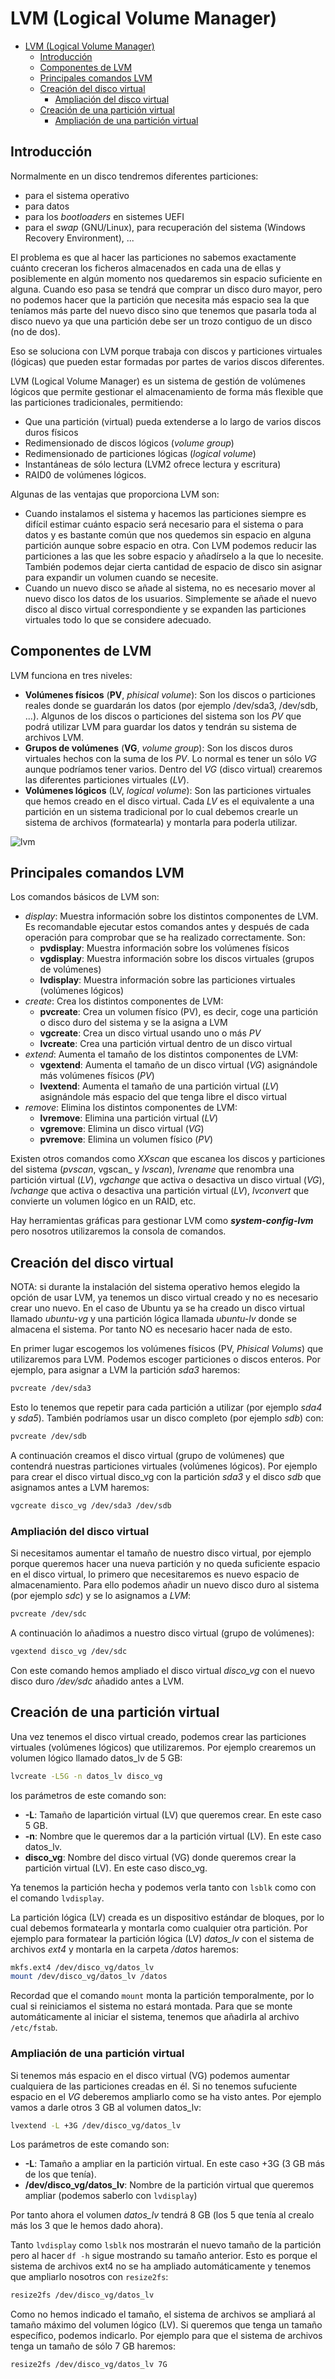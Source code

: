 # LVM (Logical Volume Manager)
- [LVM (Logical Volume Manager)](#lvm-logical-volume-manager)
  - [Introducción](#introducción)
  - [Componentes de LVM](#componentes-de-lvm)
  - [Principales comandos LVM](#principales-comandos-lvm)
  - [Creación del disco virtual](#creación-del-disco-virtual)
    - [Ampliación del disco virtual](#ampliación-del-disco-virtual)
  - [Creación de una partición virtual](#creación-de-una-partición-virtual)
    - [Ampliación de una partición virtual](#ampliación-de-una-partición-virtual)

## Introducción
Normalmente en un disco tendremos diferentes particiones:
- para el sistema operativo
- para datos
- para los _bootloaders_ en sistemes UEFI
- para el _swap_ (GNU/Linux), para recuperación del sistema (Windows Recovery Environment), ...

El problema es que al hacer las particiones no sabemos exactamente cuánto creceran los ficheros almacenados en cada una de ellas y posiblemente en algún momento nos quedaremos sin espacio suficiente en alguna. Cuando eso pasa se tendrá que comprar un disco duro mayor, pero no podemos hacer que la partición que necesita más espacio sea la que teníamos más parte del nuevo disco sino que tenemos que pasarla toda al disco nuevo ya que una partición debe ser un trozo contiguo de un disco (no de dos).

Eso se soluciona con LVM porque trabaja con discos y particiones virtuales (lógicas) que pueden estar formadas por partes de varios discos diferentes.

LVM (Logical Volume Manager) es un sistema de gestión de volúmenes lógicos que permite gestionar el almacenamiento de forma más flexible que las particiones tradicionales, permitiendo:
- Que una partición (virtual) pueda extenderse a lo largo de varios discos duros físicos
- Redimensionado de discos lógicos (_volume group_)
- Redimensionado de particiones lógicas (_logical volume_)
- Instantáneas de sólo lectura (LVM2 ofrece lectura y escritura)
- RAID0 de volúmenes lógicos.

Algunas de las ventajas que proporciona LVM son:
- Cuando instalamos el sistema y hacemos las particiones siempre es difícil estimar cuánto espacio será necesario para el sistema o para datos y es bastante común que nos quedemos sin espacio en alguna partición aunque sobre espacio en otra. Con LVM podemos reducir las particiones a las que les sobre espacio y añadírselo a la que lo necesite. También podemos dejar cierta cantidad de espacio de disco sin asignar para expandir un volumen cuando se necesite.
- Cuando un nuevo disco se añade al sistema, no es necesario mover al nuevo disco los datos de los usuarios. Simplemente se añade el nuevo disco al disco virtual correspondiente y se expanden las particiones virtuales todo lo que se considere adecuado.

## Componentes de LVM
LVM funciona en tres niveles:
- **Volúmenes físicos** (**PV**, _phisical volume_): Son los discos o particiones reales donde se guardarán los datos (por ejemplo /dev/sda3, /dev/sdb, ...). Algunos de los discos o particiones del sistema son los _PV_ que podrá utilizar LVM para guardar los datos y tendrán su sistema de archivos LVM.
- **Grupos de volúmenes** (**VG**, _volume group_): Son los discos duros virtuales hechos con la suma de los _PV_. Lo normal es tener un sólo _VG_ aunque podríamos tener varios. Dentro del _VG_ (disco virtual) crearemos las diferentes particiones virtuales (_LV_).
- **Volúmenes lógicos** (LV, _logical volume_): Son las particiones virtuales que hemos creado en el disco virtual. Cada _LV_ es el equivalente a una partición en un sistema tradicional por lo cual debemos crearle un sistema de archivos (formatearla) y montarla para poderla utilizar.

![lvm](lvm.png)

## Principales comandos LVM
Los comandos básicos de LVM son:
- _display_: Muestra información sobre los distintos componentes de LVM. Es recomandable ejecutar estos comandos antes y después de cada operación para comprobar que se ha realizado correctamente. Son:
  - **pvdisplay**: Muestra información sobre los volúmenes físicos
  - **vgdisplay**: Muestra información sobre los discos virtuales (grupos de volúmenes)
  - **lvdisplay**: Muestra información sobre las particiones virtuales (volúmenes lógicos)
- _create_: Crea los distintos componentes de LVM:
  - **pvcreate**: Crea un volumen físico (PV), es decir, coge una partición o disco duro del sistema y se la asigna a LVM
  - **vgcreate**: Crea un disco virtual usando uno o más _PV_
  - **lvcreate**: Crea una partición virtual dentro de un disco virtual
- _extend_: Aumenta el tamaño de los distintos componentes de LVM:
  - **vgextend**: Aumenta el tamaño de un disco virtual (_VG_) asignándole más volúmenes físicos (_PV_)
  - **lvextend**: Aumenta el tamaño de una partición virtual (_LV_) asignándole más espacio del que tenga libre el disco virtual
- _remove_: Elimina los distintos componentes de LVM:
  - **lvremove**: Elimina una partición virtual (_LV_)
  - **vgremove**: Elimina un disco virtual (_VG_)
  - **pvremove**: Elimina un volumen físico (_PV_)

Existen otros comandos como _XXscan_ que escanea los discos y particiones del sistema (_pvscan_, vgscan_ y _lvscan_), _lvrename_ que renombra una partición virtual (_LV_), _vgchange_ que activa o desactiva un disco virtual (_VG_), _lvchange_ que activa o desactiva una partición virtual (_LV_), _lvconvert_ que convierte un volumen lógico en un RAID, etc.

Hay herramientas gráficas para gestionar LVM como **_system-config-lvm_** pero nosotros utilizaremos la consola de comandos.

## Creación del disco virtual
NOTA: si durante la instalación del sistema operativo hemos elegido la opción de usar LVM, ya tenemos un disco virtual creado y no es necesario crear uno nuevo. En el caso de Ubuntu ya se ha creado un disco virtual llamado _ubuntu-vg_ y una partición lógica llamada _ubuntu-lv_ donde se almacena el sistema. Por tanto NO es necesario hacer nada de esto.

En primer lugar escogemos los volúmenes físicos (PV, *Phisical Volums*) que utilizaremos para LVM. Podemos escoger particiones o discos enteros. Por ejemplo, para asignar a LVM la partición _sda3_ haremos:
```bash
pvcreate /dev/sda3
```

Esto lo tenemos que repetir para cada partición a utilizar (por ejemplo _sda4_ y _sda5_). También podríamos usar un disco completo (por ejemplo _sdb_) con:
```bash
pvcreate /dev/sdb
```

A continuación creamos el disco virtual (grupo de volúmenes) que contendrá nuestras particiones virtuales (volúmenes lógicos). Por ejemplo para crear el disco virtual disco_vg con la partición _sda3_ y el disco _sdb_ que asignamos antes a LVM haremos:
```bash
vgcreate disco_vg /dev/sda3 /dev/sdb
```

### Ampliación del disco virtual
Si necesitamos aumentar el tamaño de nuestro disco virtual, por ejemplo porque queremos hacer una nueva partición y no queda suficiente espacio en el disco virtual, lo primero que necesitaremos es nuevo espacio de almacenamiento. Para ello podemos añadir un nuevo disco duro al sistema (por ejemplo _sdc_) y se lo asignamos a _LVM_:
```bash
pvcreate /dev/sdc
```

A continuación lo añadimos a nuestro disco virtual (grupo de volúmenes):
```bash
vgextend disco_vg /dev/sdc
```

Con este comando hemos ampliado el disco virtual _disco_vg_ con el nuevo disco duro _/dev/sdc_ añadido antes a LVM.

## Creación de una partición virtual
Una vez tenemos el disco virtual creado, podemos crear las particiones virtuales (volúmenes lógicos) que utilizaremos. Por ejemplo crearemos un volumen lógico llamado datos_lv de 5 GB:
```bash
lvcreate -L5G -n datos_lv disco_vg
```

los parámetros de este comando son:
- **-L**: Tamaño de lapartición virtual (LV) que queremos crear. En este caso 5 GB.
- **-n**: Nombre que le queremos dar a la partición virtual (LV). En este caso datos_lv.
- **disco_vg**: Nombre del disco virtual (VG) donde queremos crear la partición virtual (LV). En este caso disco_vg.

Ya tenemos la partición hecha y podemos verla tanto con `lsblk` como con el comando `lvdisplay`. 

La partición lógica (LV) creada es un dispositivo estándar de bloques, por lo cual debemos formatearla y montarla como cualquier otra partición. Por ejemplo para formatear la partición lógica (LV) _datos_lv_ con el sistema de archivos _ext4_ y montarla en la carpeta _/datos_ haremos:
```bash
mkfs.ext4 /dev/disco_vg/datos_lv
mount /dev/disco_vg/datos_lv /datos
```

Recordad que el comando `mount` monta la partición temporalmente, por lo cual si reiniciamos el sistema no estará montada. Para que se monte automáticamente al iniciar el sistema, tenemos que añadirla al archivo `/etc/fstab`. 

### Ampliación de una partición virtual
Si tenemos más espacio en el disco virtual (VG) podemos aumentar cualquiera de las particiones creadas en él. Si no tenemos sufuciente espacio en el _VG_ deberemos ampliarlo como se ha visto antes. Por ejemplo vamos a darle otros 3 GB al volumen datos_lv:
```bash
lvextend -L +3G /dev/disco_vg/datos_lv
```

Los parámetros de este comando son:
- **-L**: Tamaño a ampliar en la partición virtual. En este caso +3G (3 GB más de los que tenía).
- **/dev/disco_vg/datos_lv**: Nombre de la partición virtual que queremos ampliar (podemos saberlo con `lvdisplay`)

Por tanto ahora el volumen _datos_lv_ tendrá 8 GB (los 5 que tenía al crealo más los 3 que le hemos dado ahora).

Tanto `lvdisplay` como `lsblk` nos mostrarán el nuevo tamaño de la partición pero al hacer `df -h` sigue mostrando su tamaño anterior. Esto es porque el sistema de archivos ext4 no se ha ampliado automáticamente y tenemos que ampliarlo nosotros con `resize2fs`:

```bash
resize2fs /dev/disco_vg/datos_lv
```

Como no hemos indicado el tamaño, el sistema de archivos se ampliará al tamaño máximo del volumen lógico (LV). Si queremos que tenga un tamaño específico, podemos indicarlo. Por ejemplo para que el sistema de archivos tenga un tamaño de sólo 7 GB haremos:
```bash
resize2fs /dev/disco_vg/datos_lv 7G
```
